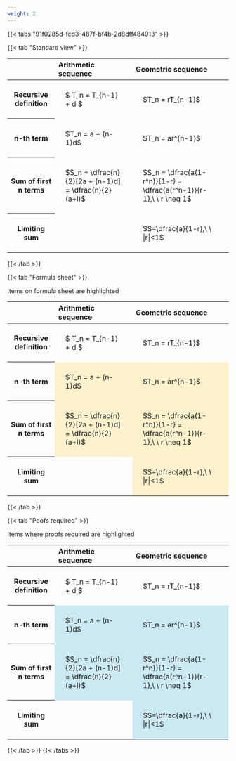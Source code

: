 ```yaml
---
weight: 2
---
```


{{< tabs "91f0285d-fcd3-487f-bf4b-2d8dff484913" >}}

{{< tab "Standard view" >}}

<style type="text/css">
#T_f936d th.col_heading {
  text-align: left;
  font-size: 1em;
}
#T_f936d td {
  text-align: left;
  font-size: 1em;
  padding: 1.5em;
}
</style>
<table id="T_f936d">
  <thead>
    <tr>
      <th class="blank level0" >&nbsp;</th>
      <th id="T_f936d_level0_col0" class="col_heading level0 col0" >Arithmetic sequence</th>
      <th id="T_f936d_level0_col1" class="col_heading level0 col1" >Geometric sequence</th>
    </tr>
  </thead>
  <tbody>
    <tr>
      <th id="T_f936d_level0_row0" class="row_heading level0 row0" >Recursive definition</th>
      <td id="T_f936d_row0_col0" class="data row0 col0" >$ T_n = T_{n-1} + d $</td>
      <td id="T_f936d_row0_col1" class="data row0 col1" >$T_n = rT_{n-1}$</td>
    </tr>
    <tr>
      <th id="T_f936d_level0_row1" class="row_heading level0 row1" >n-th term</th>
      <td id="T_f936d_row1_col0" class="data row1 col0" >$T_n = a + (n-1)d$</td>
      <td id="T_f936d_row1_col1" class="data row1 col1" >$T_n = ar^{n-1}$</td>
    </tr>
    <tr>
      <th id="T_f936d_level0_row2" class="row_heading level0 row2" >Sum of first n terms</th>
      <td id="T_f936d_row2_col0" class="data row2 col0" >$S_n = \dfrac{n}{2}[2a + (n-1)d] = \dfrac{n}{2}(a+l)$</td>
      <td id="T_f936d_row2_col1" class="data row2 col1" >$S_n = \dfrac{a(1-r^n)}{1-r} = \dfrac{a(r^n-1)}{r-1},\ \  r \neq 1$</td>
    </tr>
    <tr>
      <th id="T_f936d_level0_row3" class="row_heading level0 row3" >Limiting sum</th>
      <td id="T_f936d_row3_col0" class="data row3 col0" ></td>
      <td id="T_f936d_row3_col1" class="data row3 col1" >$S=\dfrac{a}{1-r},\ \ |r|<1$</td>
    </tr>
  </tbody>
</table>
{{< /tab >}}

{{< tab "Formula sheet" >}}

Items on formula sheet are highlighted 
<br>
<style type="text/css">
#T_05232 th.col_heading {
  text-align: left;
  font-size: 1em;
}
#T_05232 td {
  text-align: left;
  font-size: 1em;
  padding: 1.5em;
}
#T_05232_row0_col0, #T_05232_row0_col1, #T_05232_row3_col0 {
  background-color: rgba(0,0,0,0);
}
#T_05232_row1_col0, #T_05232_row1_col1, #T_05232_row2_col0, #T_05232_row2_col1, #T_05232_row3_col1 {
  background-color: rgba(255,194,10, 0.2);
}
</style>
<table id="T_05232">
  <thead>
    <tr>
      <th class="blank level0" >&nbsp;</th>
      <th id="T_05232_level0_col0" class="col_heading level0 col0" >Arithmetic sequence</th>
      <th id="T_05232_level0_col1" class="col_heading level0 col1" >Geometric sequence</th>
    </tr>
  </thead>
  <tbody>
    <tr>
      <th id="T_05232_level0_row0" class="row_heading level0 row0" >Recursive definition</th>
      <td id="T_05232_row0_col0" class="data row0 col0" >$ T_n = T_{n-1} + d $</td>
      <td id="T_05232_row0_col1" class="data row0 col1" >$T_n = rT_{n-1}$</td>
    </tr>
    <tr>
      <th id="T_05232_level0_row1" class="row_heading level0 row1" >n-th term</th>
      <td id="T_05232_row1_col0" class="data row1 col0" >$T_n = a + (n-1)d$</td>
      <td id="T_05232_row1_col1" class="data row1 col1" >$T_n = ar^{n-1}$</td>
    </tr>
    <tr>
      <th id="T_05232_level0_row2" class="row_heading level0 row2" >Sum of first n terms</th>
      <td id="T_05232_row2_col0" class="data row2 col0" >$S_n = \dfrac{n}{2}[2a + (n-1)d] = \dfrac{n}{2}(a+l)$</td>
      <td id="T_05232_row2_col1" class="data row2 col1" >$S_n = \dfrac{a(1-r^n)}{1-r} = \dfrac{a(r^n-1)}{r-1},\ \  r \neq 1$</td>
    </tr>
    <tr>
      <th id="T_05232_level0_row3" class="row_heading level0 row3" >Limiting sum</th>
      <td id="T_05232_row3_col0" class="data row3 col0" ></td>
      <td id="T_05232_row3_col1" class="data row3 col1" >$S=\dfrac{a}{1-r},\ \ |r|<1$</td>
    </tr>
  </tbody>
</table>
{{< /tab >}}

{{< tab "Poofs required" >}}

Items where proofs required are highlighted 
<br>
<style type="text/css">
#T_55ab3 th.col_heading {
  text-align: left;
  font-size: 1em;
}
#T_55ab3 td {
  text-align: left;
  font-size: 1em;
  padding: 1.5em;
}
#T_55ab3_row0_col0, #T_55ab3_row0_col1, #T_55ab3_row3_col0 {
  background-color: rgba(0,0,0,0);
}
#T_55ab3_row1_col0, #T_55ab3_row1_col1, #T_55ab3_row2_col0, #T_55ab3_row2_col1, #T_55ab3_row3_col1 {
  background-color: rgba(0,150,200, 0.2);
}
</style>
<table id="T_55ab3">
  <thead>
    <tr>
      <th class="blank level0" >&nbsp;</th>
      <th id="T_55ab3_level0_col0" class="col_heading level0 col0" >Arithmetic sequence</th>
      <th id="T_55ab3_level0_col1" class="col_heading level0 col1" >Geometric sequence</th>
    </tr>
  </thead>
  <tbody>
    <tr>
      <th id="T_55ab3_level0_row0" class="row_heading level0 row0" >Recursive definition</th>
      <td id="T_55ab3_row0_col0" class="data row0 col0" >$ T_n = T_{n-1} + d $</td>
      <td id="T_55ab3_row0_col1" class="data row0 col1" >$T_n = rT_{n-1}$</td>
    </tr>
    <tr>
      <th id="T_55ab3_level0_row1" class="row_heading level0 row1" >n-th term</th>
      <td id="T_55ab3_row1_col0" class="data row1 col0" >$T_n = a + (n-1)d$</td>
      <td id="T_55ab3_row1_col1" class="data row1 col1" >$T_n = ar^{n-1}$</td>
    </tr>
    <tr>
      <th id="T_55ab3_level0_row2" class="row_heading level0 row2" >Sum of first n terms</th>
      <td id="T_55ab3_row2_col0" class="data row2 col0" >$S_n = \dfrac{n}{2}[2a + (n-1)d] = \dfrac{n}{2}(a+l)$</td>
      <td id="T_55ab3_row2_col1" class="data row2 col1" >$S_n = \dfrac{a(1-r^n)}{1-r} = \dfrac{a(r^n-1)}{r-1},\ \  r \neq 1$</td>
    </tr>
    <tr>
      <th id="T_55ab3_level0_row3" class="row_heading level0 row3" >Limiting sum</th>
      <td id="T_55ab3_row3_col0" class="data row3 col0" ></td>
      <td id="T_55ab3_row3_col1" class="data row3 col1" >$S=\dfrac{a}{1-r},\ \ |r|<1$</td>
    </tr>
  </tbody>
</table>
{{< /tab >}}
{{< /tabs >}}
